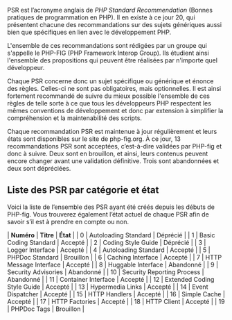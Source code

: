PSR est l’acronyme anglais de *PHP Standard Recommendation* (Bonnes pratiques de programmation en PHP). Il en existe à ce jour 20, qui présentent chacune des recommandations sur des sujets génériques aussi bien que spécifiques en lien avec le développement PHP.

L'ensemble de ces recommandations sont rédigées par un groupe qui s'appelle le PHP-FIG (PHP Framework Interop Group). Ils étudient ainsi l'ensemble des propositions qui peuvent être réalisées par n'importe quel développeur.

Chaque PSR concerne donc un sujet spécifique ou générique et énonce des règles. Celles-ci ne sont pas obligatoires, mais optionnelles. Il est ainsi fortement recommandé de suivre du mieux possible l'ensemble de ces règles de telle sorte à ce que tous les développeurs PHP respectent les mêmes conventions de développement et donc par extension à simplifier la compréhension et la maintenabilité des scripts.

Chaque recommandation PSR est maintenue à jour régulièrement et leurs états sont disponibles sur le site de php-fig.org. À ce jour, 13 recommandations PSR sont acceptées, c’est-à-dire validées par PHP-fig et donc à suivre. Deux sont en brouillon, et ainsi, leurs contenus peuvent encore changer avant une validation définitive. Trois sont abandonnées et deux sont dépréciées.

## Liste des PSR par catégorie et état

Voici la liste de l’ensemble des PSR ayant été créés depuis les débuts de PHP-fig. Vous trouverez également l’état actuel de chaque PSR afin de savoir s’il est à prendre en compte ou non.

| **Numéro** | **Titre** | **État** |
| 0 | Autoloading Standard | Déprécié |
| 1 | Basic Coding Standard | Accepté |
| 2 | Coding Style Guide | Déprécié |
| 3 | Logger Interface | Accepté |
| 4 | Autoloading Standard | Accepté |
| 5 | PHPDoc Standard | Brouillon |
| 6 | Caching Interface | Accepté |
| 7 | HTTP Message Interface | Accepté |
| 8 | Huggable Interface | Abandonné |
| 9 | Security Advisories | Abandonné |
| 10 | Security Reporting Process | Abandonné |
| 11 | Container Interface | Accepté |
| 12 | Extended Coding Style Guide | Accepté |
| 13 | Hypermedia Links | Accepté |
| 14 | Event Dispatcher | Accepté |
| 15 | HTTP Handlers | Accepté |
| 16 | Simple Cache | Accepté |
| 17 | HTTP Factories | Accepté |
| 18 | HTTP Client | Accepté |
| 19 | PHPDoc Tags | Brouillon |